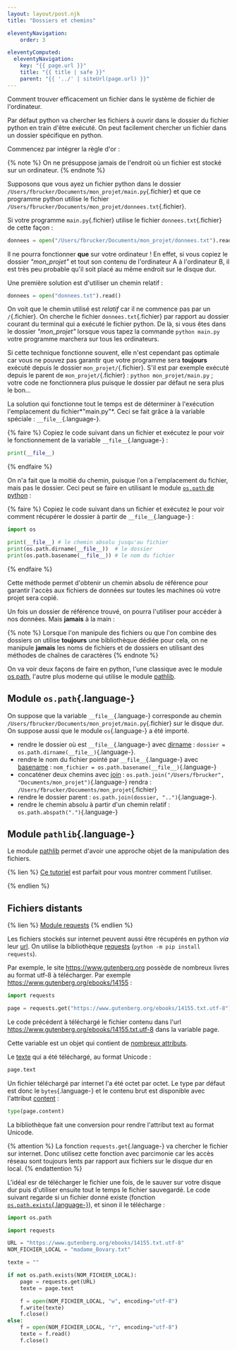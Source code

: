 ```yaml
---
layout: layout/post.njk 
title: "Dossiers et chemins"

eleventyNavigation:
    order: 3

eleventyComputed:
  eleventyNavigation:
    key: "{{ page.url }}"
    title: "{{ title | safe }}"
    parent: "{{ '../' | siteUrl(page.url) }}"
---
```


Comment trouver efficacement un fichier dans le système de fichier de l'ordinateur.

Par défaut python va chercher les fichiers à ouvrir dans le dossier du fichier python en train d'être exécuté. On peut facilement chercher un fichier dans un dossier spécifique en python.

Commencez par intégrer la règle d'or :

{% note %}
On ne présuppose jamais de l'endroit où un fichier est stocké sur un ordinateur.
{% endnote %}

Supposons  que vous ayez un fichier python dans le dossier `/Users/fbrucker/Documents/mon_projet/main.py`{.fichier} et que ce programme python utilise le fichier `/Users/fbrucker/Documents/mon_projet/donnees.txt`{.fichier}.

Si votre programme `main.py`{.fichier} utilise le fichier `donnees.txt`{.fichier} de cette façon :

```python
donnees = open("/Users/fbrucker/Documents/mon_projet/donnees.txt").read()
```

Il ne pourra fonctionner **que** sur votre ordinateur ! En effet, si vous copiez le dossier *"mon_projet"*  et tout son contenu  de l'ordinateur A à l'ordinateur B, il est très peu probable qu'il soit placé au même endroit sur le disque dur.

Une première solution est d'utiliser un chemin relatif :

```python
donnees = open("donnees.txt").read()
```

On voit que le chemin utilisé est *relatif* car il ne commence pas par un `/`{.fichier}. On cherche le fichier `donnees.txt`{.fichier} par rapport au dossier courant du terminal qui a exécuté le fichier python. De là, si vous êtes dans le dossier *"mon_projet"* lorsque vous tapez la commande `python main.py` votre programme marchera sur tous les ordinateurs.

Si cette technique fonctionne souvent, elle n'est cependant pas optimale car vous ne pouvez pas garantir que votre programme sera **toujours** exécuté depuis le dossier `mon_projet/`{.fichier}. S'il est par exemple exécuté depuis le parent de `mon_projet/`{.fichier} : `python mon_projet/main.py` ; votre code ne fonctionnera plus puisque le dossier par défaut ne sera plus le bon...

La solution qui fonctionne tout le temps est de déterminer à l'exécution l'emplacement du fichier*"main.py"*. Ceci se fait grâce à la variable spéciale : `__file__`{.language-}.

{% faire %}
Copiez le code suivant dans un fichier et exécutez le pour voir le fonctionnement de la variable `__file__`{.language-} :

```python
print(__file__)
```

{% endfaire %}

On n'a fait que la moitié du chemin, puisque l'on a l'emplacement du fichier, mais pas le dossier. Ceci peut se faire en utilisant le module [`os.path` de python](https://docs.python.org/fr/3/library/os.path.html) :

{% faire %}
Copiez le code suivant dans un fichier et exécutez le pour voir comment récupérer le dossier à partir de `__file__`{.language-} :

```python
import os

print(__file__) # le chemin absolu jusqu'au fichier
print(os.path.dirname(__file__))  # le dossier
print(os.path.basename(__file__)) # le nom du fichier                                     
```

{% endfaire %}

Cette méthode permet d'obtenir un chemin absolu de référence pour garantir l'accès aux fichiers de données sur toutes les machines où votre projet sera copié.

Un fois un dossier de référence trouvé, on pourra l'utiliser pour accéder à nos données. Mais **jamais** à la main :

{% note %}
Lorsque l'on manipule des fichiers ou que l'on combine des dossiers on utilise **toujours** une bibliothèque dédiée pour cela, on ne manipule **jamais** les noms de fichiers et de dossiers en utilisant des méthodes de chaînes de caractères
{% endnote %}

On va voir deux façons de faire en python, l'une classique avec le module [os.path](https://docs.python.org/fr/3/library/os.path.html), l'autre plus moderne qui utilise le module [pathlib](https://docs.python.org/fr/3/library/pathlib.html).

## Module `os.path`{.language-}

On suppose que la variable `__file__`{.language-} corresponde au chemin `/Users/fbrucker/Documents/mon_projet/main.py`{.fichier} sur le disque dur. On suppose aussi que le module `os`{.language-} a été importé.

* rendre le dossier où est `__file__`{.language-} avec [dirname](https://docs.python.org/fr/3/library/os.path.html#os.path.dirname) : `dossier = os.path.dirname(__file__)`{.language-}.
* rendre le nom du fichier pointé par `__file__`{.language-} avec [basename](https://docs.python.org/fr/3/library/os.path.html#os.path.basename) : `nom_fichier = os.path.basename(__file__)`{.language-}
* concaténer deux chemins avec [join](https://docs.python.org/fr/3/library/os.path.html#os.path.join) : `os.path.join("/Users/fbrucker", "Documents/mon_projet")`{.language-} rendra : `/Users/fbrucker/Documents/mon_projet`{.fichier}
* rendre le dossier parent : `os.path.join(dossier, "..")`{.language-}.
* rendre le chemin absolu à partir d'un chemin relatif : `os.path.abspath(".")`{.language-}

## Module `pathlib`{.language-}

Le module [pathlib](https://docs.python.org/fr/3/library/pathlib.html) permet d'avoir une approche objet de la manipulation des fichiers.

{% lien %}
[Ce tutoriel](https://jefftriplett.com/2017/pathlib-is-wonderful/) est parfait pour vous montrer comment l'utiliser.

{% endlien %}

## <span id="fichiers-distants"></span>Fichiers distants

{% lien %}
[Module requests](https://requests.readthedocs.io/en/latest/)
{% endlien %}

Les fichiers stockés sur internet peuvent aussi être récupérés en python *via* leur [url](https://fr.wikipedia.org/wiki/Uniform_Resource_Locator). On utilise la bibliothèque [requests](https://requests-fr.readthedocs.io/en/latest/) (`python -m pip install requests`).

Par exemple, le site <https://www.gutenberg.org> possède de nombreux livres au format utf-8 à télécharger. Par exemple <https://www.gutenberg.org/ebooks/14155> :

```python
import requests

page = requests.get("https://www.gutenberg.org/ebooks/14155.txt.utf-8")
```

Le code précédent à téléchargé le fichier contenu dans l'url <https://www.gutenberg.org/ebooks/14155.txt.utf-8> dans la variable page.

Cette variable est un objet qui contient de [nombreux attributs](https://requests.readthedocs.io/en/latest/api/#requests.Response).

Le [texte](https://requests.readthedocs.io/en/latest/api/#requests.Response.text) qui a été téléchargé, au format Unicode :

```python
page.text
```

Un fichier téléchargé par internet l'a été octet par octet. Le type par défaut est donc le `bytes`{.language-} et le contenu brut est disponible avec l'attribut [content](https://requests.readthedocs.io/en/latest/api/#requests.Response.content) :

```python
type(page.content)
```

La bibliothèque fait une conversion pour rendre l'attribut text au format Unicode.

{% attention %}
La fonction `requests.get`{.language-} va chercher le fichier sur internet. Donc utilisez cette fonction avec parcimonie car les accès réseau sont toujours lents par rapport aux fichiers sur le disque dur en local.
{% endattention %}

L'idéal esr de télécharger le fichier une fois, de le sauver sur votre disque dur puis d'utiliser ensuite tout le temps le fichier sauvegardé. Le code suivant regarde si un fichier donné existe (fonction [`os.path.exists`{.language-}](https://docs.python.org/fr/3/library/os.path.html#os.path.exists)), et sinon il le télécharge :

```python
import os.path

import requests

URL = "https://www.gutenberg.org/ebooks/14155.txt.utf-8"
NOM_FICHIER_LOCAL = "madame_Bovary.txt"

texte = ""

if not os.path.exists(NOM_FICHIER_LOCAL):
    page = requests.get(URL)
    texte = page.text

    f = open(NOM_FICHIER_LOCAL, "w", encoding="utf-8")
    f.write(texte)
    f.close()
else:
    f = open(NOM_FICHIER_LOCAL, "r", encoding="utf-8")
    texte = f.read()
    f.close()

```
